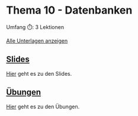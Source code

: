 # Thema 10 - Datenbanken

Umfang ⏱️: 3 Lektionen

[Alle Unterlagen anzeigen](https://github.com/janikvonrotz/python.casa/tree/main/topic-10)

## [Slides](slides10.md)

[Hier](slides10.md) geht es zu den Slides.

## [Übungen](excercise10.md)

[Hier](excercise10.md) geht es zu den Übungen.
